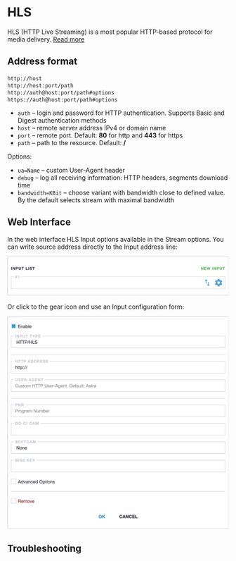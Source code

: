 # HLS

HLS (HTTP Live Streaming) is a most popular HTTP-based protocol for media delivery. [Read more](/en/book/delivery/hls)

## Address format

```
http://host
http://host:port/path
http://auth@host:port/path#options
https://auth@host:port/path#options
```

* `auth` – login and password for HTTP authentication. Supports Basic and Digest authentication methods
* `host` – remote server address IPv4 or domain name
* `port` – remote port. Default: **80** for http and **443** for https
* `path` – path to the resource. Default: **/**

Options:

- `ua=Name` – custom User-Agent header
- `debug` – log all receiving information: HTTP headers, segments download time
- `bandwidth=KBit` – choose variant with bandwidth close to defined value. By the default selects stream with maximal bandwidth

## Web Interface

In the web interface HLS Input options available in the Stream options. You can write source address directly to the Input address line:

![Input address](input-list-696w.png ':size=696')

Or click to the gear icon and use an Input configuration form:

![HLS Input options](http-696w.png ':size=696')

## Troubleshooting

